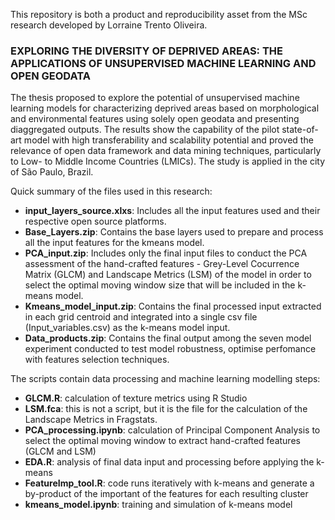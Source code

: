 This repository is both a product and reproducibility asset from the MSc research developed by Lorraine Trento Oliveira.

### EXPLORING THE DIVERSITY OF DEPRIVED AREAS: THE APPLICATIONS OF UNSUPERVISED MACHINE LEARNING AND OPEN GEODATA
The thesis proposed to explore the potential of unsupervised machine learning models for characterizing deprived areas based on morphological and environmental features using solely open geodata and presenting diaggregated outputs. The results show the capability of the pilot state-of-art model with high transferability and scalability potential and proved the relevance of open data framework and
data mining techniques, particularly to Low- to Middle Income Countries (LMICs). The study is applied in the city of São Paulo, Brazil. 

Quick summary of the files used in this research:

* **input_layers_source.xlxs**: Includes all the input features used and their respective open source platforms. 
* **Base_Layers.zip**: Contains the base layers used to prepare and process all the input features for the kmeans model. 
* **PCA_input.zip**: Includes only the final input files to conduct the PCA assessment of the hand-crafted features - Grey-Level Cocurrence Matrix (GLCM) and Landscape Metrics (LSM) of the model in order to select the optimal moving window size that will be included in the k-means model. 
* **Kmeans_model_input.zip**: Contains the final processed input extracted in each grid centroid and integrated into a single csv file (Input_variables.csv) as the k-means model input.
* **Data_products.zip**: Contains the final output among the seven model  experiment conducted to test model robustness, optimise perfomance with features selection techniques.

The scripts contain data processing and machine learning modelling steps:
* **GLCM.R**: calculation of texture metrics using R Studio 
* **LSM.fca**: this is not a script, but it is the file for the calculation of the Landscape Metrics in Fragstats.
* **PCA_processing.ipynb**: calculation of Principal Component Analysis to select the optimal moving window to extract hand-crafted features (GLCM and LSM)
* **EDA.R**: analysis of final data input and processing before applying the k-means
* **FeatureImp_tool.R**: code runs iteratively with k-means and generate a by-product of the important of the features for each resulting cluster
* **kmeans_model.ipynb**: training and simulation of k-means model
